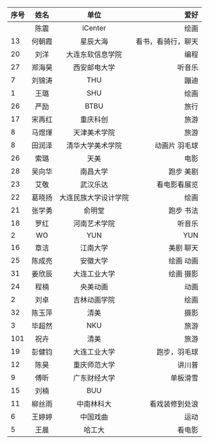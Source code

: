 |序号    | 姓名        |  单位    |  爱好       |
| :---        |   :----:    |   :----:    |          ---: |
|          | 陈震     |  iCenter    |     绘画     |
|     13    |  何朝霞    |  星辰大海   |    看书，看骑行，聊天      |
|     20     |  刘洋    |  大连东软信息学院    |    编程      |
|     27     |  郑海昊    |  西安邮电大学    |    听音乐      |
|  7        |   刘锦涛   |    THU  |     蹦迪     |
|   1   | 王璐     |  SHU    |     绘画     |
|   26   | 严励    |  BTBU    |     旅行     |
|   17       |     宋再红 |    重庆科创  |     旅游    |
|   8       |    马煜煇 |  天津美术学院 |     旅游    |
|   8   |田润泽 |清华大学美术学院 | 动画片 羽毛球 |
|     26    |  索璐  |  天美  |  电影  |
|  28  | 吴向华    |  南昌大学  |    跑步 美剧     |
| 23 |艾敬|武汉乐达|看电影看展览|
|  22  | 葛晓扬    |  大连民族大学设计学院  |    绘画     |
|  21  | 张学勇    |  俞明堂  |    跑步 书法     |
| 18  | 罗红  | 河南艺术学院  |    听音乐       |
| 2| WO  | YUN |  YUN     |
| 16  | 章洁    |  江南大学  |    美剧 聊天     |
|  25 | 陈成亮  |  安徽大学  |    绘画  动画     |
| 31| 姜欣辰 |  大连工业大学  |    绘画 摄影   |
|  24 | 程楠  | 央美动画    |   动画     |
|  2 | 刘卓 |吉林动画学院    |   绘画     |
|     32    | 陈玉萍    |  清美   |    摄影     |
|     3   | 毕超然   |  NKU   |    旅游     |
|     101    | 祝卉    |  清美   |    旅游     |
|    19    | 彭健钧    |  大连工业大学   |    跑步，羽毛球     |
|  12 |  陈昊   | 重庆师范大学  |   讲川普    |
| 9  |   傅昕    |  广东财经大学  |   单板滑雪 |
| 15 |   刘楠    |  BUU  |   |
| 11  |   柳丝雨    |  中南林科大  |   看戏装修到处浪 |
| 6  |   王婷婷    |  中国戏曲  |   运动 |
| 5  |   王晨    |  哈工大  |   看电影 |
